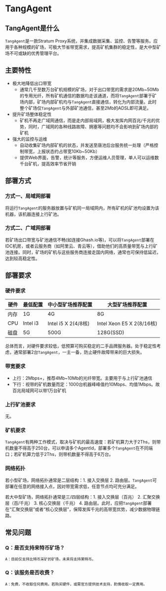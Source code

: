 # TangAgent

## TangAgent是什么

`TangAgent`是一款Stratum Proxy系统，并集成数据采集、监控、告警等服务。应用于各种规模的矿场，可极大节省带宽需求，提高矿机集群的稳定性，是大中型矿场不可或缺的优秀管理平台。

## 主要特性
* 极大地降低出口带宽
  * 通常几千至数万台矿机规模的矿场，对于出口带宽的需求是20Mb~50Mb的专用光纤，所有矿机通信的数据均走该通道，而将`TangAgent`部署于矿场内部，矿场内部矿机均与`TangAgent`直接通信，转化为内部流量。此时整个矿场仅`TangAgent`与外部矿池通信，甚至2Mb的ADSL即可满足。
* 提升矿场整体稳定性
  * 矿机不再走广域网通信，而是走内部局域网，极大发挥内网百兆/千兆的优势，同时，广域网的各种线路故障、拥塞等问题均不会影响到矿场内部的矿机
* 强大的监控与运维
  * 自动收集矿场内部矿机的状态，并发送至唐池后台服务统一处理（严格控制带宽，上报状态约占带宽10Kb~50Kb）
  * 提供Web界面，告警，统计等服务，方便运维人员管理，单人可以运维数千台矿机，提高效率节省开销

## 部署方式

### 方式一、局域网部署

将运行`TangAgent`的服务器放置与矿机同一局域网内，所有矿机的矿池均设置为该机器，该机器连接上行矿池。

### 方式二、广域网部署

若矿场出口带宽与矿池通信不畅(如连接Ghash.io等)，可以将`TangAgent`部署在IDC机房，或者云服务商（如阿里云、青云等），借助他们的高质量带宽与上行矿池连接。同时，矿场的矿机与这些服务商连接走国内网络，通常也可保持低延迟，达到较高稳定性。

## 部署要求

### 硬件要求

 硬件 | 最低配置 | 中小型矿场推荐配置 | 大型矿场推荐配置
-----|---------|-----------------|-------------------
内存 | 1G | 4G | 8G
CPU | Intel i3 | Intel i5 X 2(4/8核) | Intel Xeon E5 X 2(8/16核)
磁盘 | 5G | 500G | 128G(SSD)

总体而言，对硬件要求较低，低预算可购买稳定的二手品牌服务器。处于稳定性考虑，通常部署2台`TangAgent`，一主一备，防止硬件故障带来的巨大损失。

### 带宽要求

* 上行：2Mbps+，推荐4Mb~10Mb的光纤带宽。主要用于与上行矿池通信
* 下行：视带的矿机数量而定：1000台机器峰峰值约10Mbps、均值1Mbps。故百兆局域网可以带1万台矿机

### 上行矿池要求

无。

### 矿机要求

`TangAgent`有两种工作模式，取决与矿机的最高速度：若矿机算力大于2Ths，则带机数量不得高于250台，可以申请多个AgentId，部署多个`TangAgent`在不同端口；若矿机算力低于2Ths，则带机数量不得高于6万台。

### 网络拓扑

若小型矿场，网络拓扑通常是二层结构：1. 接入交换层 2. 路由层。`TangAgent`可部署在任意的网络接入点，因对带宽需求低，任意节点均可充分满足。

若大中型矿场，网络拓扑通常是三/四层结构：1. 接入交换层（百兆） 2. 汇聚交换层（百/千兆） 3. 核心交换层（千兆） 4. 路由层。此时，应把`TangAgent`部署在“汇聚交换层”或者“核心交换层”，保障发挥千兆的高带宽优势，减少数据物理链路。

## 常见问题

### Q：是否支持来特币矿场？

    A：目前仅支持比特币采矿的矿场，未来将支持莱特币。

### Q：该服务是否收费？

    A：免费，不收取任何费用。若购买硬件，或需官方提供技术支持，酌情收取一定费用。
